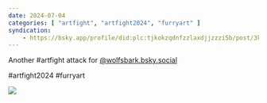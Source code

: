 ```yaml
---
date: 2024-07-04
categories: [ "artfight", "artfight2024", "furryart" ]
syndication:
    - https://bsky.app/profile/did:plc:tjkokzqdnfzzlaxdjjzzzi5b/post/3kwig2adszs2c
---
```

Another #artfight attack for [@wolfsbark.bsky.social](https://bsky.app/profile/did:plc:nsns4cvjw73qhgypcgqg5v7n)


#artfight2024 #furryart

![](/posts/2024-07-04_2155/240704_oceansatedogs.png)


<!-- <article class="h-entry">
    <h2><a class="u-url" href="2024-07-04_2155.html"><time datetime="2024-07-04T21:55:13.469Z" class="dt-published">Jul 4, 2024 at 23:55</time></a>
    </h2>
    <div class="e-content">
        Another #artfight attack for<br>
        <a
            href="https://bsky.app/profile/did:plc:nsns4cvjw73qhgypcgqg5v7n">@wolfsbark.bsky.social</a><br>
        <br>
        #artfight2024 #furryart
        <img src="/res/gallery/2024/artfight/240704_oceansatedogs (Medium).png" alt="">
    </div>
    <div class="entry-meta">
        <a rel="author" class="p-author h-card" href="https://vali.link">Vali</a>
        <ul class="syndication-links">
            <li><a href="https://bsky.app/profile/did:plc:tjkokzqdnfzzlaxdjjzzzi5b/post/3kwig2adszs2c"
                    class="u-syndication">view on Bluesky</a></li>
        </ul>
    </div>
</article> -->
